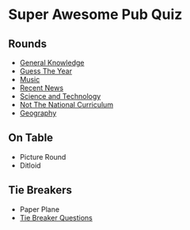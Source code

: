 # Super Awesome Pub Quiz

Rounds
------
 - [General Knowledge](/rounds/general-knowledge.md)
 - [Guess The Year](/rounds/guess-the-year.md)
 - [Music](/rounds/music.md)
 - [Recent News](/rounds/recent-news.md)
 - [Science and Technology](/rounds/science-and-tech.md)
 - [Not The National Curriculum](/rounds/not-the-national-curriculum.md)
 - [Geography](/rounds/geography.md)
 
On Table
--------
- Picture Round
- Ditloid

Tie Breakers
------------
- Paper Plane
- [Tie Breaker Questions](/rounds/tie-breakers.md)
